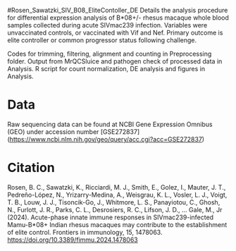#Rosen_Sawatzki_SIV_B08_EliteContoller_DE
Details the analysis procedure for differential expression analysis of B*08+/- rhesus macaque whole blood samples collected during acute SIVmac239 infection. Variables were unvaccinated controls, or vaccinated with Vif and Nef. Primary outcome is elite controller or common progressor status following challenge.

Codes for trimming, filtering, alignment and counting in Preprocessing folder. Output from MrQCSluice and pathogen check of processed data in Analysis. R script for count normalization, DE analysis and figures in Analysis. 

# Data
Raw sequencing data can be found at NCBI Gene Expression Omnibus (GEO) under accession number [GSE272837]
(https://www.ncbi.nlm.nih.gov/geo/query/acc.cgi?acc=GSE272837)

# Citation
Rosen, B. C., Sawatzki, K., Ricciardi, M. J., Smith, E., Golez, I., Mauter, J. T., Pedreño-López, N., Yrizarry-Medina, A., Weisgrau, K. L., Vosler, L. J., Voigt, T. B., Louw, J. J., Tisoncik-Go, J., Whitmore, L. S., Panayiotou, C., Ghosh, N., Furlott, J. R., Parks, C. L., Desrosiers, R. C., Lifson, J. D., … Gale, M., Jr (2024). Acute-phase innate immune responses in SIVmac239-infected Mamu-B*08+ Indian rhesus macaques may contribute to the establishment of elite control. Frontiers in immunology, 15, 1478063. https://doi.org/10.3389/fimmu.2024.1478063